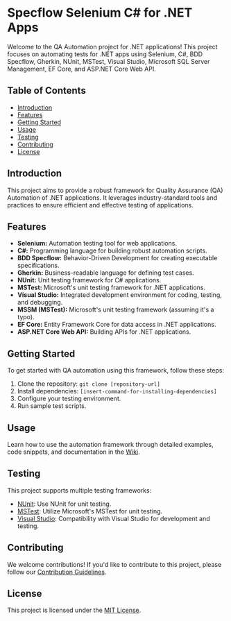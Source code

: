 # Specflow Selenium C# for .NET Apps

Welcome to the QA Automation project for .NET applications! This project focuses on automating tests for .NET apps using Selenium, C#, BDD Specflow, Gherkin, NUnit, MSTest, Visual Studio, Microsoft SQL Server Management, EF Core, and ASP.NET Core Web API.

## Table of Contents

- [Introduction](#introduction)
- [Features](#features)
- [Getting Started](#getting-started)
- [Usage](#usage)
- [Testing](#testing)
- [Contributing](#contributing)
- [License](#license)

## Introduction

This project aims to provide a robust framework for Quality Assurance (QA) Automation of .NET applications. It leverages industry-standard tools and practices to ensure efficient and effective testing of applications.

## Features

- **Selenium:** Automation testing tool for web applications.
- **C#:** Programming language for building robust automation scripts.
- **BDD Specflow:** Behavior-Driven Development for creating executable specifications.
- **Gherkin:** Business-readable language for defining test cases.
- **NUnit:** Unit testing framework for C# applications.
- **MSTest:** Microsoft's unit testing framework for .NET applications.
- **Visual Studio:** Integrated development environment for coding, testing, and debugging.
- **MSSM (MSTest):** Microsoft's unit testing framework (assuming it's a typo).
- **EF Core:** Entity Framework Core for data access in .NET applications.
- **ASP.NET Core Web API:** Building APIs for .NET applications.

## Getting Started

To get started with QA automation using this framework, follow these steps:

1. Clone the repository: `git clone [repository-url]`
2. Install dependencies: `[insert-command-for-installing-dependencies]`
3. Configure your testing environment.
4. Run sample test scripts.

## Usage

Learn how to use the automation framework through detailed examples, code snippets, and documentation in the [Wiki](wiki-url).

## Testing

This project supports multiple testing frameworks:

- [NUnit](https://nunit.org/): Use NUnit for unit testing.
- [MSTest](https://docs.microsoft.com/en-us/dotnet/core/testing/unit-testing-with-mstest): Utilize Microsoft's MSTest for unit testing.
- [Visual Studio](https://visualstudio.microsoft.com/): Compatibility with Visual Studio for development and testing.

## Contributing

We welcome contributions! If you'd like to contribute to this project, please follow our [Contribution Guidelines](CONTRIBUTING.md).

## License

This project is licensed under the [MIT License](LICENSE.md).
